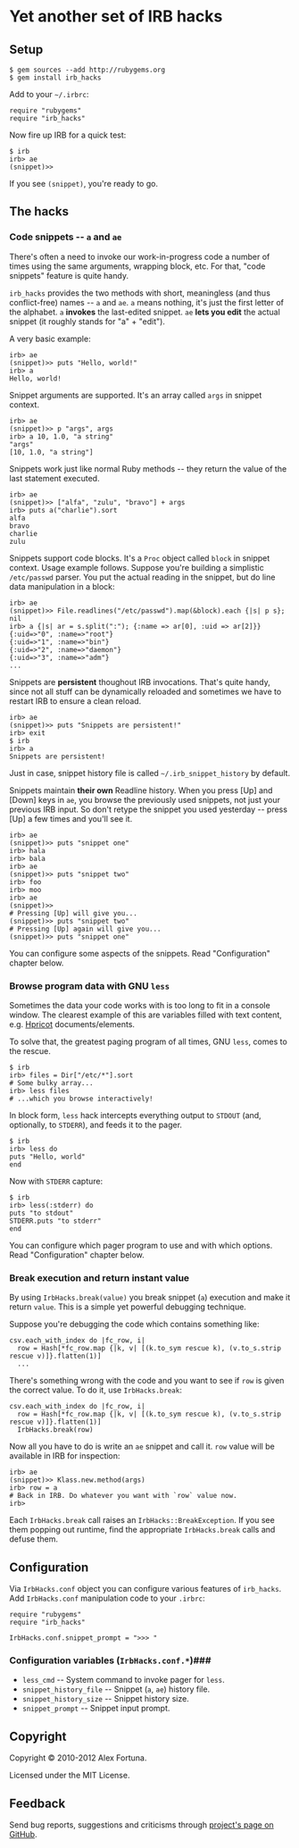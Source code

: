 Yet another set of IRB hacks
============================

Setup
-----

~~~
$ gem sources --add http://rubygems.org
$ gem install irb_hacks
~~~

Add to your `~/.irbrc`:

~~~
require "rubygems"
require "irb_hacks"
~~~

Now fire up IRB for a quick test:

~~~
$ irb
irb> ae
(snippet)>>
~~~

If you see `(snippet)`, you're ready to go.


The hacks
---------

### Code snippets -- `a` and `ae` ###

There's often a need to invoke our work-in-progress code a number of times using the same arguments, wrapping block, etc. For that, "code snippets" feature is quite handy.

`irb_hacks` provides the two methods with short, meaningless (and thus conflict-free) names -- `a` and `ae`. `a` means nothing, it's just the first letter of the alphabet. `a` **invokes** the last-edited snippet. `ae` **lets you edit** the actual snippet (it roughly stands for "a" + "edit").

A very basic example:

~~~
irb> ae
(snippet)>> puts "Hello, world!"
irb> a
Hello, world!
~~~

Snippet arguments are supported. It's an array called `args` in snippet context.

~~~
irb> ae
(snippet)>> p "args", args
irb> a 10, 1.0, "a string"
"args"
[10, 1.0, "a string"]
~~~

Snippets work just like normal Ruby methods -- they return the value of the last statement executed.

~~~
irb> ae
(snippet)>> ["alfa", "zulu", "bravo"] + args
irb> puts a("charlie").sort
alfa
bravo
charlie
zulu
~~~

Snippets support code blocks. It's a `Proc` object called `block` in snippet context. Usage example follows. Suppose you're building a simplistic `/etc/passwd` parser. You put the actual reading in the snippet, but do line data manipulation in a block:

~~~
irb> ae
(snippet)>> File.readlines("/etc/passwd").map(&block).each {|s| p s}; nil
irb> a {|s| ar = s.split(":"); {:name => ar[0], :uid => ar[2]}}
{:uid=>"0", :name=>"root"}
{:uid=>"1", :name=>"bin"}
{:uid=>"2", :name=>"daemon"}
{:uid=>"3", :name=>"adm"}
...
~~~

Snippets are **persistent** thoughout IRB invocations. That's quite handy, since not all stuff can be dynamically reloaded and sometimes we have to restart IRB to ensure a clean reload.

~~~
irb> ae
(snippet)>> puts "Snippets are persistent!"
irb> exit
$ irb
irb> a
Snippets are persistent!
~~~

Just in case, snippet history file is called `~/.irb_snippet_history` by default.

Snippets maintain **their own** Readline history. When you press [Up] and [Down] keys in `ae`, you browse the previously used snippets, not just your previous IRB input. So don't retype the snippet you used yesterday -- press [Up] a few times and you'll see it.

~~~
irb> ae
(snippet)>> puts "snippet one"
irb> hala
irb> bala
irb> ae
(snippet)>> puts "snippet two"
irb> foo
irb> moo
irb> ae
(snippet)>>
# Pressing [Up] will give you...
(snippet)>> puts "snippet two"
# Pressing [Up] again will give you...
(snippet)>> puts "snippet one"
~~~

You can configure some aspects of the snippets. Read "Configuration" chapter below.


### Browse program data with GNU `less` ###

Sometimes the data your code works with is too long to fit in a console window. The clearest example of this are variables filled with text content, e.g. [Hpricot](http://github.com/whymirror/hpricot) documents/elements.

To solve that, the greatest paging program of all times, GNU `less`, comes to the rescue.

~~~
$ irb
irb> files = Dir["/etc/*"].sort
# Some bulky array...
irb> less files
# ...which you browse interactively!
~~~

In block form, `less` hack intercepts everything output to `STDOUT` (and, optionally, to `STDERR`), and feeds it to the pager.

~~~
$ irb
irb> less do
puts "Hello, world"
end
~~~

Now with `STDERR` capture:

~~~
$ irb
irb> less(:stderr) do
puts "to stdout"
STDERR.puts "to stderr"
end
~~~

You can configure which pager program to use and with which options. Read "Configuration" chapter below.


### Break execution and return instant value ###

By using `IrbHacks.break(value)` you break snippet (`a`) execution and make it return `value`. This is a simple yet powerful debugging technique.

Suppose you're debugging the code which contains something like:

~~~
csv.each_with_index do |fc_row, i|
  row = Hash[*fc_row.map {|k, v| [(k.to_sym rescue k), (v.to_s.strip rescue v)]}.flatten(1)]
  ...
~~~

There's something wrong with the code and you want to see if `row` is given the correct value. To do it, use `IrbHacks.break`:

~~~
csv.each_with_index do |fc_row, i|
  row = Hash[*fc_row.map {|k, v| [(k.to_sym rescue k), (v.to_s.strip rescue v)]}.flatten(1)]
  IrbHacks.break(row)
~~~

Now all you have to do is write an `ae` snippet and call it. `row` value will be available in IRB for inspection:

~~~
irb> ae
(snippet)>> Klass.new.method(args)
irb> row = a
# Back in IRB. Do whatever you want with `row` value now.
irb>
~~~

Each `IrbHacks.break` call raises an `IrbHacks::BreakException`. If you see them popping out runtime, find the appropriate `IrbHacks.break` calls and defuse them.


Configuration
-------------

Via `IrbHacks.conf` object you can configure various features of `irb_hacks`. Add `IrbHacks.conf` manipulation code to your `.irbrc`:

~~~
require "rubygems"
require "irb_hacks"

IrbHacks.conf.snippet_prompt = ">>> "
~~~

### Configuration variables (`IrbHacks.conf.*`)###

* `less_cmd` -- System command to invoke pager for `less`.
* `snippet_history_file` -- Snippet (`a`, `ae`) history file.
* `snippet_history_size` -- Snippet history size.
* `snippet_prompt` -- Snippet input prompt.


Copyright
---------

Copyright &copy; 2010-2012 Alex Fortuna.

Licensed under the MIT License.


Feedback
--------

Send bug reports, suggestions and criticisms through [project's page on GitHub](http://github.com/dadooda/irb_hacks).
